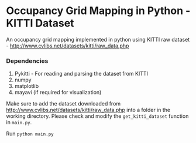 # Occupancy Grid Mapping in Python - KITTI Dataset 

An occupancy grid mapping implemented in python using KITTI raw dataset - http://www.cvlibs.net/datasets/kitti/raw_data.php

### Dependencies
1. Pykitti - For reading and parsing the dataset from KITTI
2. numpy
3. matplotlib
4. mayavi (if required for visualization)

Make sure to add the dataset downloaded from http://www.cvlibs.net/datasets/kitti/raw_data.php into a folder in the working directory. Please check and modify the `get_kitti_dataset` function in `main.py`.

Run `python main.py`